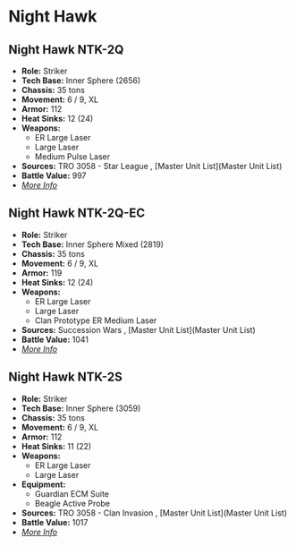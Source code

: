 # Night Hawk 

## Night Hawk NTK-2Q 

- **Role:** Striker 
- **Tech Base:** Inner Sphere (2656) 
- **Chassis:** 35 tons 
- **Movement:** 6 / 9, XL 
- **Armor:** 112 
- **Heat Sinks:** 12 (24) 
- **Weapons:** 
  - ER Large Laser 
  - Large Laser 
  - Medium Pulse Laser 
- **Sources:** TRO 3058 - Star League , [Master Unit List](Master Unit List) 
- **Battle Value:** 997 
- [*More Info*](night_hawk/night_hawk_ntk-2q.md) 

## Night Hawk NTK-2Q-EC 

- **Role:** Striker 
- **Tech Base:** Inner Sphere Mixed (2819) 
- **Chassis:** 35 tons 
- **Movement:** 6 / 9, XL 
- **Armor:** 119 
- **Heat Sinks:** 12 (24) 
- **Weapons:** 
  - ER Large Laser 
  - Large Laser 
  - Clan Prototype ER Medium Laser 
- **Sources:** Succession Wars , [Master Unit List](Master Unit List) 
- **Battle Value:** 1041 
- [*More Info*](night_hawk/night_hawk_ntk-2q-ec.md) 

## Night Hawk NTK-2S 

- **Role:** Striker 
- **Tech Base:** Inner Sphere (3059) 
- **Chassis:** 35 tons 
- **Movement:** 6 / 9, XL 
- **Armor:** 112 
- **Heat Sinks:** 11 (22) 
- **Weapons:** 
  - ER Large Laser 
  - Large Laser 
- **Equipment:** 
  - Guardian ECM Suite 
  - Beagle Active Probe 
- **Sources:** TRO 3058 - Clan Invasion , [Master Unit List](Master Unit List) 
- **Battle Value:** 1017 
- [*More Info*](night_hawk/night_hawk_ntk-2s.md) 

